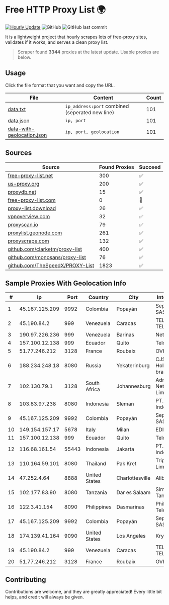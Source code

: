
# Free HTTP Proxy List 🌍

[![Hourly Update](https://github.com/mertguvencli/http-proxy-list/actions/workflows/main.yml/badge.svg?branch=main)](https://github.com/mertguvencli/http-proxy-list/actions/workflows/main.yml)
![GitHub](https://img.shields.io/github/license/mertguvencli/http-proxy-list)
![GitHub last commit](https://img.shields.io/github/last-commit/mertguvencli/http-proxy-list)

It is a lightweight project that hourly scrapes lots of free-proxy sites, validates if it works, and serves a clean proxy list.


> Scraper found **3344** proxies at the latest update. Usable proxies are below.

## Usage

Click the file format that you want and copy the URL.


|File|Content|Count|
|----|-------|-----|
|[data.txt](https://raw.githubusercontent.com/mertguvencli/http-proxy-list/main/proxy-list/data.txt)|`ip_address:port` combined (seperated new line)|101|
|[data.json](https://raw.githubusercontent.com/mertguvencli/http-proxy-list/main/proxy-list/data.json)|`ip, port`|101|
|[data-with-geolocation.json](https://raw.githubusercontent.com/mertguvencli/http-proxy-list/main/proxy-list/data-with-geolocation.json)|`ip, port, geolocation`|101|

## Sources

|Source|Found Proxies|Succeed|
|------|-------------|-------|
|[free-proxy-list.net](https://free-proxy-list.net)|300|✅|
|[us-proxy.org](https://www.us-proxy.org)|200|✅|
|[proxydb.net](http://proxydb.net)|15|✅|
|[free-proxy-list.com](https://free-proxy-list.com/?page=&port=&type%5B%5D=http&type%5B%5D=https&up_time=0&search=Search)|0|🚫|
|[proxy-list.download](https://www.proxy-list.download/HTTP)|26|✅|
|[vpnoverview.com](https://vpnoverview.com/privacy/anonymous-browsing/free-proxy-servers)|32|✅|
|[proxyscan.io](https://www.proxyscan.io)|79|✅|
|[proxylist.geonode.com](https://proxylist.geonode.com/api/proxy-list?limit=300&page=1&sort_by=lastChecked&sort_type=desc&protocols=http,https)|261|✅|
|[proxyscrape.com](https://api.proxyscrape.com/v2/?request=displayproxies&protocol=http&timeout=10000&country=all&ssl=all&anonymity=all)|132|✅|
|[github.com/clarketm/proxy-list](https://raw.githubusercontent.com/clarketm/proxy-list/master/proxy-list-raw.txt)|400|✅|
|[github.com/monosans/proxy-list](https://raw.githubusercontent.com/monosans/proxy-list/main/proxies/http.txt)|76|✅|
|[github.com/TheSpeedX/PROXY-List](https://raw.githubusercontent.com/TheSpeedX/PROXY-List/master/http.txt)|1823|✅|


## Sample Proxies With Geolocation Info

|#|Ip|Port|Country|City|Internet Service Provider|
|-|--|----|-------|----|-------------------------|
|1|45.167.125.209|9992|Colombia|Popayán|Sepcom Comunicaciones SAS|
|2|45.190.84.2|999|Venezuela|Caracas|TELECOM.CORPORATIVAS TELECORP, C.A|
|3|190.97.226.236|999|Venezuela|Barinas|NetLink América C.A.|
|4|157.100.12.138|999|Ecuador|Quito|Telconet S.A|
|5|51.77.246.212|3128|France|Roubaix|OVH SAS|
|6|188.234.248.18|8080|Russia|Yekaterinburg|CJSC "ER-Telecom Holding" Yekaterinburg branch|
|7|102.130.79.1|3128|South Africa|Johannesburg|Adnexus Celerity Networks (Proprietary) Limited|
|8|103.83.97.238|8080|Indonesia|Sleman|PT. Foxline Mediadata Indonusa|
|9|45.167.125.209|9992|Colombia|Popayán|Sepcom Comunicaciones SAS|
|10|149.154.157.17|5678|Italy|Milan|EDIS|
|11|157.100.12.138|999|Ecuador|Quito|Telconet S.A|
|12|116.68.161.54|55443|Indonesia|Jakarta|PT. Sumber Data Indonesia|
|13|110.164.59.101|8080|Thailand|Pak Kret|Triple T Internet Company Limited|
|14|47.252.4.64|8888|United States|Charlottesville|Alibaba.com LLC|
|15|102.177.83.90|8080|Tanzania|Dar es Salaam|Simply Computers Tanzania Ltd|
|16|122.3.41.154|8090|Philippines|Dasmarinas|Philippine Long Distance Telephone Co.|
|17|45.167.125.209|9992|Colombia|Popayán|Sepcom Comunicaciones SAS|
|18|174.139.41.164|9090|United States|Los Angeles|Krypt Technologies|
|19|45.190.84.2|999|Venezuela|Caracas|TELECOM.CORPORATIVAS TELECORP, C.A|
|20|51.77.246.212|3128|France|Roubaix|OVH SAS|



## Contributing

Contributions are welcome, and they are greatly appreciated! Every
little bit helps, and credit will always be given.

